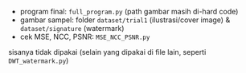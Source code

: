 - program final: ```full_program.py``` (path gambar masih di-hard code)
- gambar sampel: folder ```dataset/trial1``` (ilustrasi/cover image) & ```dataset/signature``` (watermark)
- cek MSE, NCC, PSNR: ```MSE_NCC_PSNR.py```

sisanya tidak dipakai (selain yang dipakai di file lain, seperti ```DWT_watermark.py```)
